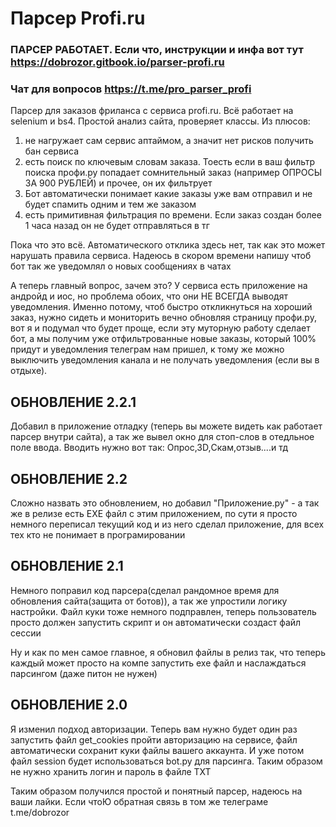 # Парсер Profi.ru

### ПАРСЕР РАБОТАЕТ. Если что, инструкции и инфа вот тут **https://dobrozor.gitbook.io/parser-profi.ru**
### Чат для вопросов **https://t.me/pro_parser_profi**

Парсер для заказов фриланса с сервиса profi.ru. Всё работает на selenium и bs4. Простой анализ сайта, проверяет классы.
Из плюсов:
1) не нагружает сам сервис аптаймом, а значит нет рисков получить бан сервиса
2) есть поиск по ключевым словам заказа. Тоесть если в ваш фильтр поиска профи.ру попадает сомнительный заказ (например ОПРОСЫ ЗА 900 РУБЛЕЙ) и прочее, он их фильтрует
3) Бот автоматически понимает какие заказы уже вам отправил и не будет спамить одним и тем же заказом
4) есть примитивная фильтрация по времени. Если заказ создан более 1 часа назад он не будет отправляться в тг

Пока что это всё. Автоматического отклика здесь нет, так как это может нарушать правила сервиса. Надеюсь в скором времени напишу чтоб бот так же уведомлял о новых сообщениях в чатах

А теперь главный вопрос, зачем это? У сервиса есть приложение на андройд и иос, но проблема обоих, что они НЕ ВСЕГДА выводят уведомления. Именно потому, чтоб быстро откликнуться на хороший заказ, нужно сидеть и мониторить вечно обновляя страницу профи.ру, вот я и подумал что будет проще, если эту муторную работу сделает бот, а мы получим уже отфильтрованные новые заказы, который 100% придут и уведомления телеграм нам пришел, к тому же можно выключить уведомления канала и не получать уведомления (если вы в отдыхе).

## ОБНОВЛЕНИЕ 2.2.1
Добавил в приложение отладку (теперь вы можете видеть как работает парсер внутри сайта), а так же вывел окно для стоп-слов в отедльное поле ввода. Вводить нужно вот так: Опрос,3D,Скам,отзыв....и тд

## ОБНОВЛЕНИЕ 2.2
Сложно назвать это обновлением, но добавил "Приложение.py" - а так же в релизе есть EXE файл с этим приложением, по сути я просто немного переписал текущий код и из него сделал приложение, для всех тех кто не понимает в програмировании 

## ОБНОВЛЕНИЕ 2.1
Немного поправил код парсера(сделал рандомное время для обновления сайта(защита от ботов)), а так же упростили логику настройки. 
Файл куки тоже немного подправлен, теперь пользователь просто должен запустить скрипт и он автоматически создаст файл сессии

Ну и как по мен самое главное, я обновил файлы в релиз так, что теперь каждый может просто на компе запустить exe файл и наслаждаться парсингом (даже питон не нужен)

## ОБНОВЛЕНИЕ 2.0
Я изменил подход авторизации. Теперь вам нужно будет один раз запустить файл get_cookies пройти авторизацию на сервисе, файл автоматически сохранит куки файлы вашего аккаунта. И уже потом файл session будет использоваться bot.py для парсинга. Таким образом не нужно хранить логин и пароль в файле TXT


Таким образом получился простой и понятный парсер, надеюсь на ваши лайки. Если чтоЮ обратная связь в том же телеграме t.me/dobrozor
